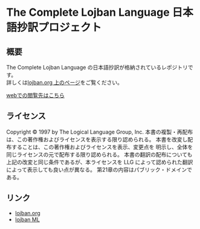 # The Complete Lojban Language 日本語抄訳プロジェクト
  
## 概要
The Complete Lojban Language の日本語抄訳が格納されているレポジトリです。  
詳しくは[lojban.org 上のページ](http://mw.lojban.org/papri/the_Complete_Lojban_Language_%E6%97%A5%E6%9C%AC%E8%AA%9E%E6%8A%84%E8%A8%B3)をご覧ください。

[webでの閲覧先はこちら](http://ponjbogri.github.io/cll-ja/)  

## ライセンス

Copyright © 1997 by The Logical Language Group, Inc. 本書の複製・再配布は、この著作権およびライセンスを表示する限り認められる。 本書を改変し配布することは、この著作権およびライセンスを表示、変更点を 明示し、全体を同じライセンスの元で配布する限り認められる。 本書の翻訳の配布についても上記の改変と同じ条件であるが、本ライセンスを LLG によって認められた翻訳によって表示しても良い点が異なる。 第21章の内容はパブリック・ドメインである。

## リンク
- [lojban.org](https://mw.lojban.org/index.php?title=Lojban)
- [lojban ML](https://groups.google.com/g/lojban)
  
